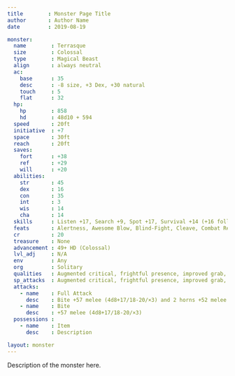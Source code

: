 ```yaml
---
title        : Monster Page Title
author       : Author Name
date         : 2019-08-19

monster:
  name        : Terrasque
  size        : Colossal
  type        : Magical Beast
  align       : always neutral
  ac:
    base      : 35
    desc      : -8 size, +3 Dex, +30 natural
    touch     : 5
    flat      : 32
  hp:
    hp        : 858
    hd        : 48d10 + 594
  speed       : 20ft
  initiative  : +7
  space       : 30ft
  reach       : 20ft
  saves:
    fort      : +38
    ref       : +29
    will      : +20
  abilities:
    str       : 45
    dex       : 16
    con       : 35
    int       : 3
    wis       : 14
    cha       : 14
  skills      : Listen +17, Search +9, Spot +17, Survival +14 (+16 following tracks)
  feats       : Alertness, Awesome Blow, Blind-Fight, Cleave, Combat Reflexes, Dodge, Great Cleave, Improved Bull Rush, Improved Initiative, Iron Will, Power Attack, Toughness (6)
  cr          : 20
  treasure    : None
  advancement : 49+ HD (Colossal)
  lvl_adj     : N/A
  env         : Any
  org         : Solitary
  qualities   : Augmented critical, frightful presence, improved grab, rush, swallow whole
  sp_attacks  : Augmented critical, frightful presence, improved grab, rush, swallow whole
  attacks:
    - name    : Full Attack
      desc    : Bite +57 melee (4d8+17/18-20/×3) and 2 horns +52 melee (1d10+8) and 2 claws +52 melee (1d12+8) and tail slap +52 melee (3d8+8)
    - name    : Bite
      desc    : +57 melee (4d8+17/18-20/×3)
  possessions :
    - name    : Item
      desc    : Description

layout: monster
---
```


Description of the monster here.
